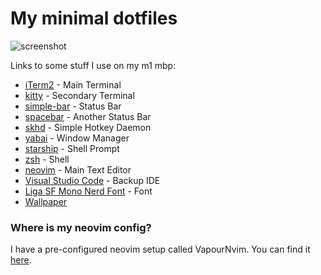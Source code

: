 # My minimal dotfiles

![screenshot](screenshot.png)

Links to some stuff I use on my m1 mbp:
* [iTerm2](https://iterm2.com/) - Main Terminal
* [kitty](https://github.com/kovidgoyal/kitty/) - Secondary Terminal
* [simple-bar](https://simple-bar.com/en/) - Status Bar
* [spacebar](https://github.com/cmacrae/spacebar/) - Another Status Bar
* [skhd](https://github.com/koekeishiya/skhd/) - Simple Hotkey Daemon
* [yabai](https://github.com/xorpse/yabai/) - Window Manager
* [starship](https://starship.rs/) - Shell Prompt
* [zsh](https://www.zsh.org/) - Shell
* [neovim](https://neovim.io/) - Main Text Editor
* [Visual Studio Code](https://code.visualstudio.com/) - Backup IDE
* [Liga SF Mono Nerd Font](https://github.com/shaunsingh/SFMono-Nerd-Font-Ligaturized/) - Font
* [Wallpaper](wallpaper.jpg)


### Where is my neovim config?
I have a pre-configured neovim setup called VapourNvim. You can find it [here](https://github.com/hackorum/VapourNvim/).
